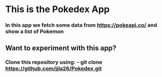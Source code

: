 # This is the Pokedex App

### In this app we fetch some data from https://pokeapi.co/ and show a list of Pokemon

## Want to experiment with this app?

### Clone this repository using: - git clone https://github.com/jjla26/Pokedex.git